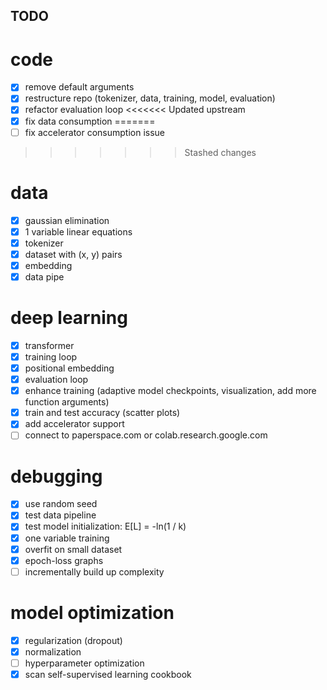 ## TODO

# code
- [x] remove default arguments  
- [x] restructure repo (tokenizer, data, training, model, evaluation)
- [x] refactor evaluation loop
<<<<<<< Updated upstream
- [x] fix data consumption
=======
- [ ] fix accelerator consumption issue
>>>>>>> Stashed changes

# data
- [x] gaussian elimination
- [x] 1 variable linear equations
- [x] tokenizer
- [x] dataset with (x, y) pairs
- [x] embedding
- [x] data pipe

# deep learning
- [x] transformer 
- [x] training loop
- [x] positional embedding
- [x] evaluation loop
- [x] enhance training (adaptive model checkpoints, visualization, add more function arguments)
- [x] train and test accuracy (scatter plots)
- [x] add accelerator support
- [ ] connect to paperspace.com or colab.research.google.com

# debugging
- [x] use random seed
- [x] test data pipeline
- [x] test model initialization: E[L] = -ln(1 / k)
- [x] one variable training
- [x] overfit on small dataset 
- [x] epoch-loss graphs 
- [ ] incrementally build up complexity

# model optimization
- [x] regularization (dropout) 
- [x] normalization
- [ ] hyperparameter optimization
- [x] scan self-supervised learning cookbook
